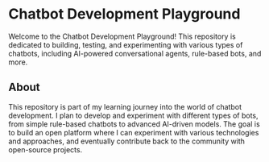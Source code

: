 # Chatbot Development Playground
Welcome to the Chatbot Development Playground! This repository is dedicated to building, testing, and experimenting with various types of chatbots, including AI-powered conversational agents, rule-based bots, and more.

## About
This repository is part of my learning journey into the world of chatbot development. I plan to develop and experiment with different types of bots, from simple rule-based chatbots to advanced AI-driven models. The goal is to build an open platform where I can experiment with various technologies and approaches, and eventually contribute back to the community with open-source projects.




